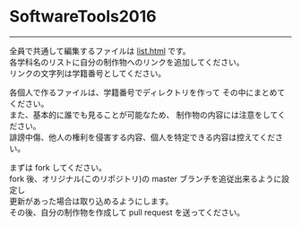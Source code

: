 # SoftwareTools2016
--- 
全員で共通して編集するファイルは [list.html](list.html) です。  
各学科名のリストに自分の制作物へのリンクを追加してください。  
リンクの文字列は学籍番号としてください。


各個人で作るファイルは、学籍番号でディレクトリを作って
その中にまとめてください。  
また、基本的に誰でも見ることが可能なため、
制作物の内容には注意をしてください。  
誹謗中傷、他人の権利を侵害する内容、個人を特定できる内容は控えてください。 

まずは fork してください。  
fork 後、オリジナル(このリポジトリ)の master ブランチを追従出来るように設定し  
更新があった場合は取り込めるようにします。  
その後、自分の制作物を作成して pull request を送ってください。
